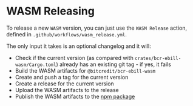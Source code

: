 # WASM Releasing

To release a new `WASM` version, you can just use the `WASM Release` action, defined in `.github/workflows/wasm_release.yml`.

The only input it takes is an optional changelog and it will:

* Check if the current version (as compared with `crates/bcr-ebill-wasm/Cargo.toml`) already has an existing git tag - if yes, it fails
* Build the WASM artifacts for `@bitcredit/bcr-ebill-wasm`
* Create and push a tag for the current version
* Create a release for the current version
* Upload the WASM artifacts to the release
* Publish the WASM artifacts to the [npm package](https://www.npmjs.com/package/@bitcredit/bcr-ebill-wasm)

